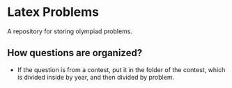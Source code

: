 # Latex Problems
A repository for storing olympiad problems.

## How questions are organized?
- If the question is from a contest, put it in the folder of the contest, which is divided inside by year, and then divided by problem. 
